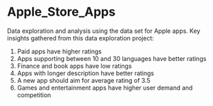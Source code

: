 # Apple_Store_Apps
Data exploration and analysis using the data set for Apple apps. 
Key insights gathered from this data exploration project:
1. Paid apps have higher ratings
2. Apps supporting between 10 and 30 languages have better ratings
3. Finance and book apps have low ratings
4. Apps with longer description have better ratings
5. A new app should aim for average rating of 3.5
6. Games and entertainment apps have higher user demand and competition
